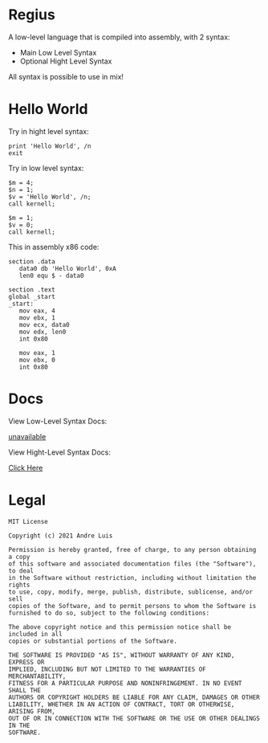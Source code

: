 # Regius
 A low-level language that is compiled into assembly, with 2 syntax:

 - Main Low Level Syntax
 - Optional Hight Level Syntax
 
 All syntax is possible to use in mix!

# Hello World
 Try in hight level syntax:

 ```
print 'Hello World', /n
exit
 ```

 Try in low level syntax:
 
 ```
$m = 4;
$n = 1;
$v = 'Hello World', /n;
call kernell;

$m = 1;
$v = 0;
call kernell;
 ```

This in assembly x86 code:

 ```
section .data
    data0 db 'Hello World', 0xA
    len0 equ $ - data0

section .text
global _start
_start:
    mov eax, 4
    mov ebx, 1
    mov ecx, data0
    mov edx, len0
    int 0x80

    mov eax, 1
    mov ebx, 0
    int 0x80
 ```

# Docs

 View Low-Level Syntax Docs:
 
 [unavailable](README.md)

 View Hight-Level Syntax Docs:

 [Click Here](docs/hight-level.md)

# Legal

    MIT License

    Copyright (c) 2021 Andre Luis

    Permission is hereby granted, free of charge, to any person obtaining a copy
    of this software and associated documentation files (the "Software"), to deal
    in the Software without restriction, including without limitation the rights
    to use, copy, modify, merge, publish, distribute, sublicense, and/or sell
    copies of the Software, and to permit persons to whom the Software is
    furnished to do so, subject to the following conditions:

    The above copyright notice and this permission notice shall be included in all
    copies or substantial portions of the Software.

    THE SOFTWARE IS PROVIDED "AS IS", WITHOUT WARRANTY OF ANY KIND, EXPRESS OR
    IMPLIED, INCLUDING BUT NOT LIMITED TO THE WARRANTIES OF MERCHANTABILITY,
    FITNESS FOR A PARTICULAR PURPOSE AND NONINFRINGEMENT. IN NO EVENT SHALL THE
    AUTHORS OR COPYRIGHT HOLDERS BE LIABLE FOR ANY CLAIM, DAMAGES OR OTHER
    LIABILITY, WHETHER IN AN ACTION OF CONTRACT, TORT OR OTHERWISE, ARISING FROM,
    OUT OF OR IN CONNECTION WITH THE SOFTWARE OR THE USE OR OTHER DEALINGS IN THE
    SOFTWARE.

